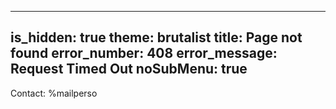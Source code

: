 -----
is_hidden: true
theme: brutalist
title: Page not found
error_number: 408
error_message: Request Timed Out
noSubMenu: true
-----
Contact: %mailperso
